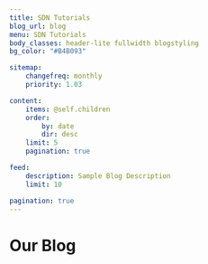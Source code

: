 ```yaml
---
title: SDN Tutorials
blog_url: blog
menu: SDN Tutorials
body_classes: header-lite fullwidth blogstyling
bg_color: "#B4B093"

sitemap:
    changefreq: monthly
    priority: 1.03

content:
    items: @self.children
    order:
        by: date
        dir: desc
    limit: 5
    pagination: true

feed:
    description: Sample Blog Description
    limit: 10

pagination: true
---
```


# Our Blog
